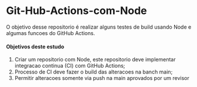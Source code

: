 # Git-Hub-Actions-com-Node
O objetivo desse repositorio é realizar alguns testes de build usando Node e algumas funcoes do GitHub Actions.

<h4>Objetivos deste estudo</h4>
<ol>
  <li>Criar um repositorio com Node, este repositorio deve implementar integracao continua (CI) com GitHub Actions;</li>
  <li>Processo de CI deve fazer o build das alteracoes na banch main;</li>
  <li>Permitir alteracoes somente via push na main aprovados por um revisor</li>
</ol>



